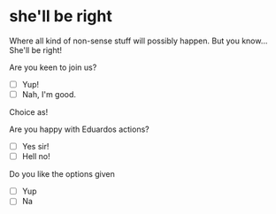 # she'll be right
Where all kind of non-sense stuff will possibly happen. But you know... She'll be right!

Are you keen to join us?

- [ ] Yup!
- [ ] Nah, I'm good.

Choice as!


Are you happy with Eduardos actions?
- [ ] Yes sir!
- [ ] Hell no!

Do you like the options given
- [ ] Yup
- [ ] Na
